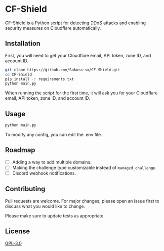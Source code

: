 # CF-Shield

CF-Shield is a Python script for detecting DDoS attacks and enabling security measures on Cloudflare automatically.

## Installation

First, you will need to get your Cloudflare email, API token, zone ID, and account ID.

```bash
git clone https://github.com/Sakura-sx/CF-Shield.git
cd CF-Shield
pip install -r requirements.txt
python main.py
```
When running the script for the first time, it will ask you for your Cloudflare email, API token, zone ID, and account ID.

## Usage

```bash
python main.py
```
To modify any config, you can edit the .env file.

## Roadmap
- [ ] Adding a way to add multiple domains.
- [ ] Making the challenge type customizable instead of `managed_challenge`.
- [ ] Discord webhook notifications.

## Contributing

Pull requests are welcome. For major changes, please open an issue first
to discuss what you would like to change.

Please make sure to update tests as appropriate.

## License

[GPL-3.0](https://choosealicense.com/licenses/gpl-3.0/)
